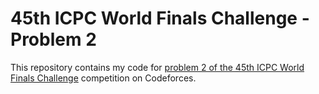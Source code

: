 # 45th ICPC World Finals Challenge - Problem 2

This repository contains my code for [problem 2 of the 45th ICPC World Finals Challenge](https://codeforces.com/contest/1751) competition on Codeforces.
